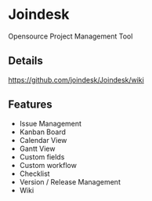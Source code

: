 # Joindesk
Opensource Project Management Tool

## Details
https://github.com/joindesk/Joindesk/wiki

## Features
* Issue Management
* Kanban Board
* Calendar View
* Gantt View
* Custom fields
* Custom workflow
* Checklist 
* Version / Release Management
* Wiki
